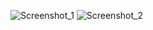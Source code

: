 ![Screenshot_1](https://github.com/user-attachments/assets/ba8d2e4b-f587-4f88-94c7-f677c5e3690d)
![Screenshot_2](https://github.com/user-attachments/assets/4e8432d1-3ebc-477f-b1a7-1432c07745fc)
